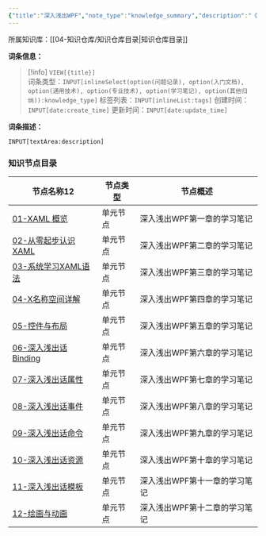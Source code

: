 ```yaml
---
{"title":"深入浅出WPF","note_type":"knowledge_summary","description":"《深入浅出WPF》学习笔记","tags":["阅读笔记","WPF"],"create_time":"2024-08-13","update_time":"2025-02-19","dg-home":false,"dg-publish":true,"aliase":[],"knowledge_type":"学习笔记","root":"知识仓库目录","permalink":"/04-知识仓库/归纳目录/05-学习笔记/深入浅出WPF/","dgPassFrontmatter":true,"noteIcon":"","created":"2024-08-13","updated":"2025-02-19"}
---
```



所属知识库：[[04-知识仓库/知识仓库目录\|知识仓库目录]]

**词条信息：**

> [!info] `VIEW[{title}]`  
> 词条类型：`INPUT[inlineSelect(option(问题记录), option(入门文档), option(通用技术), option(专业技术), option(学习笔记), option(其他归纳)):knowledge_type]` 标签列表：`INPUT[inlineList:tags]` 创建时间：`INPUT[date:create_time]` 更新时间：`INPUT[date:update_time]`

**词条描述：**

`INPUT[textArea:description]`

### 知识节点目录

<div><table class="dataview table-view-table"><thead class="table-view-thead"><tr class="table-view-tr-header"><th class="table-view-th"><span data-tag-name="p" class="el-p">节点名称</span><span class="dataview small-text">12</span></th><th class="table-view-th"><span data-tag-name="p" class="el-p">节点类型</span></th><th class="table-view-th"><span data-tag-name="p" class="el-p">节点概述</span></th></tr></thead><tbody class="table-view-tbody"><tr><td><span data-tag-name="p" class="el-p"><a data-tooltip-position="top" aria-label="04-知识仓库/知识单元/05-学习笔记/深入浅出WPF/01-XAML 概览.md" data-href="04-知识仓库/知识单元/05-学习笔记/深入浅出WPF/01-XAML 概览.md" href="04-知识仓库/知识单元/05-学习笔记/深入浅出WPF/01-XAML 概览.md" class="internal-link" target="_blank" rel="noopener nofollow">01-XAML 概览</a></span></td><td><span data-tag-name="p" class="el-p">单元节点</span></td><td><span data-tag-name="p" class="el-p">深入浅出WPF第一章的学习笔记</span></td></tr><tr><td><span data-tag-name="p" class="el-p"><a data-tooltip-position="top" aria-label="04-知识仓库/知识单元/05-学习笔记/深入浅出WPF/02-从零起步认识XAML.md" data-href="04-知识仓库/知识单元/05-学习笔记/深入浅出WPF/02-从零起步认识XAML.md" href="04-知识仓库/知识单元/05-学习笔记/深入浅出WPF/02-从零起步认识XAML.md" class="internal-link" target="_blank" rel="noopener nofollow">02-从零起步认识XAML</a></span></td><td><span data-tag-name="p" class="el-p">单元节点</span></td><td><span data-tag-name="p" class="el-p">深入浅出WPF第二章的学习笔记</span></td></tr><tr><td><span data-tag-name="p" class="el-p"><a data-tooltip-position="top" aria-label="04-知识仓库/知识单元/05-学习笔记/深入浅出WPF/03-系统学习XAML语法.md" data-href="04-知识仓库/知识单元/05-学习笔记/深入浅出WPF/03-系统学习XAML语法.md" href="04-知识仓库/知识单元/05-学习笔记/深入浅出WPF/03-系统学习XAML语法.md" class="internal-link" target="_blank" rel="noopener nofollow">03-系统学习XAML语法</a></span></td><td><span data-tag-name="p" class="el-p">单元节点</span></td><td><span data-tag-name="p" class="el-p">深入浅出WPF第三章的学习笔记</span></td></tr><tr><td><span data-tag-name="p" class="el-p"><a data-tooltip-position="top" aria-label="04-知识仓库/知识单元/05-学习笔记/深入浅出WPF/04-X名称空间详解.md" data-href="04-知识仓库/知识单元/05-学习笔记/深入浅出WPF/04-X名称空间详解.md" href="04-知识仓库/知识单元/05-学习笔记/深入浅出WPF/04-X名称空间详解.md" class="internal-link" target="_blank" rel="noopener nofollow">04-X名称空间详解</a></span></td><td><span data-tag-name="p" class="el-p">单元节点</span></td><td><span data-tag-name="p" class="el-p">深入浅出WPF第四章的学习笔记</span></td></tr><tr><td><span data-tag-name="p" class="el-p"><a data-tooltip-position="top" aria-label="04-知识仓库/知识单元/05-学习笔记/深入浅出WPF/05-控件与布局.md" data-href="04-知识仓库/知识单元/05-学习笔记/深入浅出WPF/05-控件与布局.md" href="04-知识仓库/知识单元/05-学习笔记/深入浅出WPF/05-控件与布局.md" class="internal-link" target="_blank" rel="noopener nofollow">05-控件与布局</a></span></td><td><span data-tag-name="p" class="el-p">单元节点</span></td><td><span data-tag-name="p" class="el-p">深入浅出WPF第五章的学习笔记</span></td></tr><tr><td><span data-tag-name="p" class="el-p"><a data-tooltip-position="top" aria-label="04-知识仓库/知识单元/05-学习笔记/深入浅出WPF/06-深入浅出话Binding.md" data-href="04-知识仓库/知识单元/05-学习笔记/深入浅出WPF/06-深入浅出话Binding.md" href="04-知识仓库/知识单元/05-学习笔记/深入浅出WPF/06-深入浅出话Binding.md" class="internal-link" target="_blank" rel="noopener nofollow">06-深入浅出话Binding</a></span></td><td><span data-tag-name="p" class="el-p">单元节点</span></td><td><span data-tag-name="p" class="el-p">深入浅出WPF第六章的学习笔记</span></td></tr><tr><td><span data-tag-name="p" class="el-p"><a data-tooltip-position="top" aria-label="04-知识仓库/知识单元/05-学习笔记/深入浅出WPF/07-深入浅出话属性.md" data-href="04-知识仓库/知识单元/05-学习笔记/深入浅出WPF/07-深入浅出话属性.md" href="04-知识仓库/知识单元/05-学习笔记/深入浅出WPF/07-深入浅出话属性.md" class="internal-link" target="_blank" rel="noopener nofollow">07-深入浅出话属性</a></span></td><td><span data-tag-name="p" class="el-p">单元节点</span></td><td><span data-tag-name="p" class="el-p">深入浅出WPF第七章的学习笔记</span></td></tr><tr><td><span data-tag-name="p" class="el-p"><a data-tooltip-position="top" aria-label="04-知识仓库/知识单元/05-学习笔记/深入浅出WPF/08-深入浅出话事件.md" data-href="04-知识仓库/知识单元/05-学习笔记/深入浅出WPF/08-深入浅出话事件.md" href="04-知识仓库/知识单元/05-学习笔记/深入浅出WPF/08-深入浅出话事件.md" class="internal-link" target="_blank" rel="noopener nofollow">08-深入浅出话事件</a></span></td><td><span data-tag-name="p" class="el-p">单元节点</span></td><td><span data-tag-name="p" class="el-p">深入浅出WPF第八章的学习笔记</span></td></tr><tr><td><span data-tag-name="p" class="el-p"><a data-tooltip-position="top" aria-label="04-知识仓库/知识单元/05-学习笔记/深入浅出WPF/09-深入浅出话命令.md" data-href="04-知识仓库/知识单元/05-学习笔记/深入浅出WPF/09-深入浅出话命令.md" href="04-知识仓库/知识单元/05-学习笔记/深入浅出WPF/09-深入浅出话命令.md" class="internal-link" target="_blank" rel="noopener nofollow">09-深入浅出话命令</a></span></td><td><span data-tag-name="p" class="el-p">单元节点</span></td><td><span data-tag-name="p" class="el-p">深入浅出WPF第九章的学习笔记</span></td></tr><tr><td><span data-tag-name="p" class="el-p"><a data-tooltip-position="top" aria-label="04-知识仓库/知识单元/05-学习笔记/深入浅出WPF/10-深入浅出话资源.md" data-href="04-知识仓库/知识单元/05-学习笔记/深入浅出WPF/10-深入浅出话资源.md" href="04-知识仓库/知识单元/05-学习笔记/深入浅出WPF/10-深入浅出话资源.md" class="internal-link" target="_blank" rel="noopener nofollow">10-深入浅出话资源</a></span></td><td><span data-tag-name="p" class="el-p">单元节点</span></td><td><span data-tag-name="p" class="el-p">深入浅出WPF第十章的学习笔记</span></td></tr><tr><td><span data-tag-name="p" class="el-p"><a data-tooltip-position="top" aria-label="04-知识仓库/知识单元/05-学习笔记/深入浅出WPF/11-深入浅出话模板.md" data-href="04-知识仓库/知识单元/05-学习笔记/深入浅出WPF/11-深入浅出话模板.md" href="04-知识仓库/知识单元/05-学习笔记/深入浅出WPF/11-深入浅出话模板.md" class="internal-link" target="_blank" rel="noopener nofollow">11-深入浅出话模板</a></span></td><td><span data-tag-name="p" class="el-p">单元节点</span></td><td><span data-tag-name="p" class="el-p">深入浅出WPF第十一章的学习笔记</span></td></tr><tr><td><span data-tag-name="p" class="el-p"><a data-tooltip-position="top" aria-label="04-知识仓库/知识单元/05-学习笔记/深入浅出WPF/12-绘画与动画.md" data-href="04-知识仓库/知识单元/05-学习笔记/深入浅出WPF/12-绘画与动画.md" href="04-知识仓库/知识单元/05-学习笔记/深入浅出WPF/12-绘画与动画.md" class="internal-link" target="_blank" rel="noopener nofollow">12-绘画与动画</a></span></td><td><span data-tag-name="p" class="el-p">单元节点</span></td><td><span data-tag-name="p" class="el-p">深入浅出WPF第十二章的学习笔记</span></td></tr></tbody></table></div>
